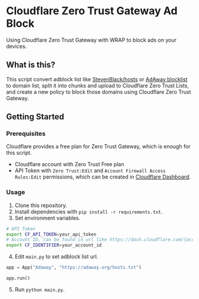# Cloudflare Zero Trust Gateway Ad Block

Using Cloudflare Zero Trust Gateway with WRAP to block ads on your devices.

## What is this?

This script convert adblock list like [StevenBlack/hosts](https://github.com/StevenBlack/hosts) or [AdAway blocklist](https://adaway.org/hosts.txt) to domain list, split it into chunks and upload to Cloudflare Zero Trust Lists, and create a new policy to block those domains using Cloudflare Zero Trust Gateway.

## Getting Started

### Prerequisites

Cloudflare provides a free plan for Zero Trust Gateway, which is enough for this script.

- Cloudflare account with Zero Trust Free plan
- API Token with `Zero Trust:Edit` and `Account Firewall Access Rules:Edit` permissions, which can be created in [Cloudflare Dashboard](https://dash.cloudflare.com/profile/api-tokens).

### Usage

1. Clone this repository.
2. Install dependencies with `pip install -r requirements.txt`.
3. Set environment variables.

```bash
# API Token
export CF_API_TOKEN=your_api_token
# Account ID, can be found in url like https://dash.cloudflare.com/{account_id}
export CF_IDENTIFIER=your_account_id
```

4. Edit `main.py` to set adblock list url.

```python
app = App("Adaway", "https://adaway.org/hosts.txt")

app.run()
```

5. Run `python main.py`.
